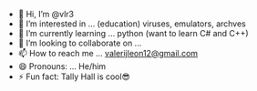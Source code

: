 - 👋 Hi, I’m @vlr3
- 👀 I’m interested in ... (education) viruses, emulators, archves
- 🌱 I’m currently learning ... python (want to learn C# and C++)
- 💞️ I’m looking to collaborate on ...
- 📫 How to reach me ... valerijleon12@gmail.com
- 😄 Pronouns: ... He/him
- ⚡ Fun fact: Tally Hall is cool😎

<!---
vlr3/vlr3 is a ✨ special ✨ repository because its `README.md` (this file) appears on your GitHub profile.
You can click the Preview link to take a look at your changes.
--->
